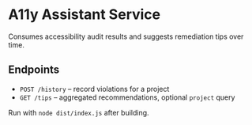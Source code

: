 # A11y Assistant Service

Consumes accessibility audit results and suggests remediation tips over time.

## Endpoints

- `POST /history` – record violations for a project
- `GET /tips` – aggregated recommendations, optional `project` query

Run with `node dist/index.js` after building.
